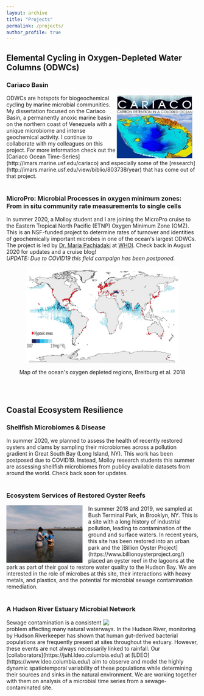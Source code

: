 ```yaml
---
layout: archive
title: "Projects"
permalink: /projects/
author_profile: true
---
```



## Elemental Cycling in Oxygen-Depleted Water Columns (ODWCs)

### Cariaco Basin
<img align="right" src="/images/cariaco_logo.jpg" width="200px" style="padding-right: 15px">
ODWCs are hotspots for biogeochemical cycling by marine microbial communities. My dissertation focused on the Cariaco Basin, a permanently anoxic marine basin on the northern coast of Venezuela with a unique microbiome and intense geochemical activity. I continue to collaborate with my colleagues on this project. For more information check out the [Cariaco Ocean Time-Series](http://imars.marine.usf.edu/cariaco) and especially some of the [research](http://imars.marine.usf.edu/view/biblio/803738/year) that has come out of that project.
<br/><br/>


### MicroPro: Microbial Processes in oxygen minimum zones: From in situ community rate measurements to single cells
In summer 2020, a Molloy student and I are joining the MicroPro cruise to the Eastern Tropical North Pacific (ETNP) Oxygen Minimum Zone (OMZ). This is an NSF-funded project to determine rates of turnover and identities of geochemically important microbes in one of the ocean's largest ODWCs. The project is led by [Dr. Maria Pachiadaki](https://www.whoi.edu/profile/mpachiadaki/) at [WHOI](https://www.whoi.edu/).  Check back in August 2020 for updates and a cruise blog!  
*UPDATE: Due to COVID19 this field campaign has been postponed.*

<p align="center">
  <img width="400" height="250" src="/images/Breitburg2018.png">
</p>

<div style="text-align: center"> Map of the ocean's oxygen depleted regions, Breitburg et al. 2018 </div>




<br/><br/>
## Coastal Ecosystem Resilience

### Shellfish Microbiomes & Disease
In summer 2020, we planned to assess the health of recently restored oysters and clams by sampling their microbiomes across a pollution gradient in Great South Bay (Long Island, NY). This work has been postposed due to COVID19. Instead, Molloy research students this summer are assessing shellfish microbiomes from publicy available datasets from around the world. Check back soon for updates.
<br/><br/>


### Ecosystem Services of Restored Oyster Reefs
<img align="left" src="/images/Summer2019.jpg" width="200px" style="padding-right: 15px">
In summer 2018 and 2019, we sampled at Bush Terminal Park, in Brooklyn, NY. This is a site with a long history of industrial pollution, leading to contamination of the ground and surface waters. In recent years, this site has been restored into an urban park and the [Billion Oyster Project](https://www.billionoysterproject.org/) placed an oyster reef in the lagoons at the park as part of their goal to restore water quality to the Hudson Bay. We are interested in the role of microbes at this site, their interactions with heavy metals, and plastics, and the potential for microbial sewage contamination remediation.
<br/><br/>




### A Hudson River Estuary Microbial Network
<img align="right" src="/images/HRE_SYBR.png" width="200px" style="padding-right: 50px">
Sewage contamination is a consistent problem affecting many natural waterways. In the Hudson River, monitoring by Hudson Riverkeeper has shown that human gut-derived bacterial populations are frequently present at sites throughout the estuary. However, these events are not always necessarily linked to rainfall. Our [collaborators](https://juhl.ldeo.columbia.edu/) at [LDEO](https://www.ldeo.columbia.edu/) aim to observe and model the highly dynamic spatiotemporal variability of these populations while determining their sources and sinks in the natural environment. We are working together with them on analysis of a microbial time series from a sewage-contaminated site.

